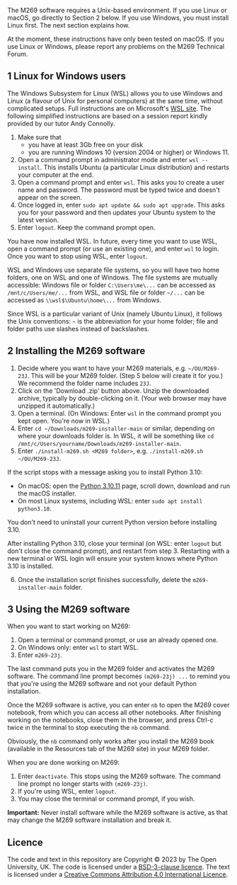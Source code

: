 The M269 software requires a Unix-based environment.
If you use Linux or macOS, go directly to Section 2 below.
If you use Windows, you must install Linux first. The next section explains how.

At the moment, these instructions have only been tested on macOS.
If you use Linux or Windows, please report any problems on the M269 Technical Forum.

## 1 Linux for Windows users

The Windows Subsystem for Linux (WSL) allows you to
use Windows and Linux (a flavour of Unix for personal computers)
at the same time, without complicated setups.
Full instructions are on Microsoft's
[WSL site](https://learn.microsoft.com/en-us/windows/wsl/install).
The following simplified instructions are based on a session report
kindly provided by our tutor Andy Connolly.

1. Make sure that
   - you have at least 3Gb free on your disk
   - you are running Windows 10 (version 2004 or higher) or Windows 11.
2. Open a command prompt in administrator mode and enter `wsl --install`.
   This installs Ubuntu (a particular Linux distribution) and
   restarts your computer at the end.
3. Open a command prompt and enter `wsl`.
   This asks you to create a user name and password.
   The password must be typed twice and doesn't appear on the screen.
4. Once logged in, enter `sudo apt update && sudo apt upgrade`. This asks you
   for your password and then updates your Ubuntu system to the latest version.
5. Enter `logout`. Keep the command prompt open.

You have now installed WSL. In future, every time you want to use WSL,
open a command prompt (or use an existing one), and enter `wsl` to login.
Once you want to stop using WSL, enter `logout`.

WSL and Windows use separate file systems, so you will have two home folders,
one on WSL and one of Windows. The file systems are mutually accessible:
Windows file or folder `C:\Users\me\...` can be accessed as
`/mnt/c/Users/me/...` from WSL, and
WSL file or folder `~/...` can be accessed as `\\wsl$\Ubuntu\home\...` from Windows.

Since WSL is a particular variant of Unix (namely Ubuntu Linux),
it follows the Unix conventions: `~` is the abbreviation for your home folder;
file and folder paths use slashes instead of backslashes.

## 2 Installing the M269 software

1. Decide where you want to have your M269 materials, e.g. `~/OU/M269-23J`.
   This will be your M269 folder. (Step 5 below will create it for you.)
   We recommend the folder name includes `23J`.
2. Click on the 'Download .zip' button above.
   Unzip the downloaded archive, typically by double-clicking on it.
   (Your web browser may have unzipped it automatically.)
3. Open a terminal.
   (On Windows: Enter `wsl` in the command prompt you kept open. You're now in WSL.)
4. Enter `cd ~/Downloads/m269-installer-main` or similar,
   depending on where your downloads folder is. In WSL, it will be something like
   `cd /mnt/c/Users/yourname/Downloads/m269-installer-main`.
5. Enter `./install-m269.sh <M269 folder>`, e.g. `./install-m269.sh ~/OU/M269-23J`.

If the script stops with a message asking you to install Python 3.10:

- On macOS: open the
  [Python 3.10.11](https://www.python.org/downloads/release/python-31011/) page,
  scroll down, download and run the macOS installer.
- On most Linux systems, including WSL: enter `sudo apt install python3.10`.

You don't need to uninstall your current Python version before installing 3.10.

After installing Python 3.10, close your terminal
(on WSL: enter `logout` but don't close the command prompt),
and restart from step 3.
Restarting with a new terminal or WSL login will ensure your system
knows where Python 3.10 is installed.

6. Once the installation script finishes successfully,
   delete the `m269-installer-main` folder.

## 3 Using the M269 software

When you want to start working on M269:

1. Open a terminal or command prompt, or use an already opened one.
2. On Windows only: enter `wsl` to start WSL.
3. Enter `m269-23j`.

The last command puts you in the M269 folder and activates the M269 software.
The command line prompt becomes `(m269-23j) ...` to remind you that
you're using the M269 software and not your default Python installation.

Once the M269 software is active, you can enter `nb` to open
the M269 cover notebook, from which you can access all other notebooks.
After finishing working on the notebooks, close them in the browser,
and press Ctrl-c twice in the terminal to stop executing the `nb` command.

Obviously, the `nb` command only works after you install the M269 book
(available in the Resources tab of the M269 site) in your M269 folder.

When you are done working on M269:

1. Enter `deactivate`. This stops using the M269 software.
   The command line prompt no longer starts with `(m269-23j)`.
2. If you're using WSL, enter `logout`.
3. You may close the terminal or command prompt, if you wish.

**Important:** Never install software while the M269 software is active,
as that may change the M269 software installation and break it.

## Licence

The code and text in this repository are
Copyright © 2023 by The Open University, UK.
The code is licensed under a [BSD-3-clause licence](LICENCE).
The text is licensed under a
[Creative Commons Attribution 4.0 International Licence](http://creativecommons.org/licenses/by/4.0).